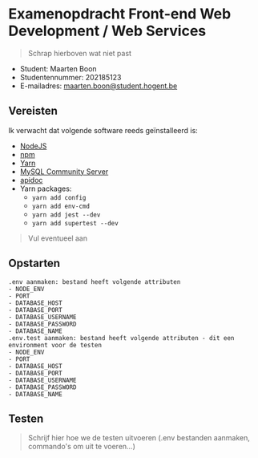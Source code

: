# Examenopdracht Front-end Web Development / Web Services

> Schrap hierboven wat niet past

- Student: Maarten Boon
- Studentennummer: 202185123
- E-mailadres: maarten.boon@student.hogent.be

## Vereisten

Ik verwacht dat volgende software reeds geïnstalleerd is:

- [NodeJS](https://nodejs.org)
- [npm](https://www.npmjs.com)
- [Yarn](https://yarnpkg.com)
- [MySQL Community Server](https://dev.mysql.com/downloads/mysql/)
- [apidoc](http://apidocjs.com)
- Yarn packages:
    - `yarn add config`
    - `yarn add env-cmd`
    - `yarn add jest --dev`
    - `yarn add supertest --dev`

> Vul eventueel aan

## Opstarten

    .env aanmaken: bestand heeft volgende attributen
    - NODE_ENV
    - PORT 
    - DATABASE_HOST
    - DATABASE_PORT
    - DATABASE_USERNAME
    - DATABASE_PASSWORD
    - DATABASE_NAME
    .env.test aanmaken: bestand heeft volgende attributen - dit een environment voor de testen
    - NODE_ENV
    - PORT
    - DATABASE_HOST
    - DATABASE_PORT
    - DATABASE_USERNAME
    - DATABASE_PASSWORD
    - DATABASE_NAME

## Testen

> Schrijf hier hoe we de testen uitvoeren (.env bestanden aanmaken, commando's om uit te voeren...)

